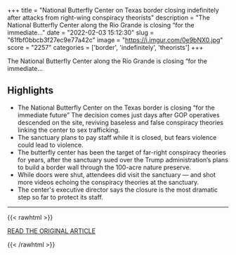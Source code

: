 +++
title = "National Butterfly Center on Texas border closing indefinitely after attacks from right-wing conspiracy theorists"
description = "The National Butterfly Center along the Rio Grande is closing “for the immediate..."
date = "2022-02-03 15:12:30"
slug = "61fbf0bbcb3f27ec9e77a42c"
image = "https://i.imgur.com/0e9bNX0.jpg"
score = "2257"
categories = ['border', 'indefinitely', 'theorists']
+++

The National Butterfly Center along the Rio Grande is closing “for the immediate...

## Highlights

- The National Butterfly Center on the Texas border is closing “for the immediate future” The decision comes just days after GOP operatives descended on the site, reviving baseless and false conspiracy theories linking the center to sex trafficking.
- The sanctuary plans to pay staff while it is closed, but fears violence could lead to violence.
- The butterfly center has been the target of far-right conspiracy theories for years, after the sanctuary sued over the Trump administration’s plans to build a border wall through the 100-acre nature preserve.
- While doors were shut, attendees did visit the sanctuary — and shot more videos echoing the conspiracy theories at the sanctuary.
- The center's executive director says the closure is the most dramatic step so far to protect its staff.

---

{{< rawhtml >}}
  <p class="article-category">
    <a target="_blank" href="https://www.expressnews.com/news/legislature/article/National-Butterfly-Center-closing-indefinitely-16826463.php">READ THE ORIGINAL ARTICLE</a>
  </p>
{{< /rawhtml >}}
